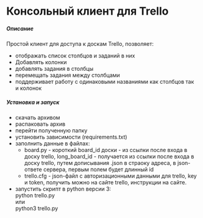# Консольный клиент для Trello
##### Описание
Простой клиент для доступа к доскам Trello, позволяет:
* отображать список столбцов и заданий в них
* Добавлять колонки
* добавлять задания в столбцы
* перемещать задания между столбцами
* поддерживает работу с одинаковыми названиями как столбцов так и колонок

##### Установка и запуск
* скачать архивом
* распаковать архив
* перейти полученную папку
* установить зависимости (requirements.txt)
* заполнить данные в файлах:
  * board.py - короткий board_id доски - из ссылки после входа в доску trello, long_board_id - получается из ссылки после входа в доску trello, путем дописывания .json в страоку адреса, в json-ответе сервера, первым полем будет длинный id
  * trello.cfg - json-файл с авторизационными данными для trello, key и token, получить можно на сайте trello, инструкции на сайте.
* запустить скрипт в python версии 3:<br>
  python trello.py<br>
или<br>
  python3 trello.py<br>
  
